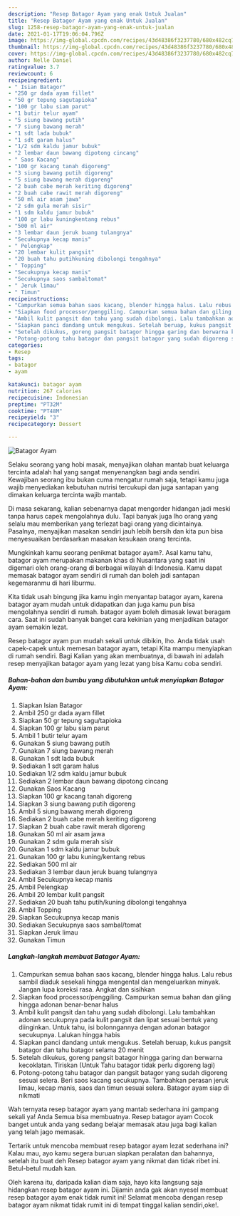 ```yaml
---
description: "Resep Batagor Ayam yang enak Untuk Jualan"
title: "Resep Batagor Ayam yang enak Untuk Jualan"
slug: 1258-resep-batagor-ayam-yang-enak-untuk-jualan
date: 2021-01-17T19:06:04.796Z
image: https://img-global.cpcdn.com/recipes/43d48386f3237780/680x482cq70/batagor-ayam-foto-resep-utama.jpg
thumbnail: https://img-global.cpcdn.com/recipes/43d48386f3237780/680x482cq70/batagor-ayam-foto-resep-utama.jpg
cover: https://img-global.cpcdn.com/recipes/43d48386f3237780/680x482cq70/batagor-ayam-foto-resep-utama.jpg
author: Nelle Daniel
ratingvalue: 3.7
reviewcount: 6
recipeingredient:
- " Isian Batagor"
- "250 gr dada ayam fillet"
- "50 gr tepung sagutapioka"
- "100 gr labu siam parut"
- "1 butir telur ayam"
- "5 siung bawang putih"
- "7 siung bawang merah"
- "1 sdt lada bubuk"
- "1 sdt garam halus"
- "1/2 sdm kaldu jamur bubuk"
- "2 lembar daun bawang dipotong cincang"
- " Saos Kacang"
- "100 gr kacang tanah digoreng"
- "3 siung bawang putih digoreng"
- "5 siung bawang merah digoreng"
- "2 buah cabe merah keriting digoreng"
- "2 buah cabe rawit merah digoreng"
- "50 ml air asam jawa"
- "2 sdm gula merah sisir"
- "1 sdm kaldu jamur bubuk"
- "100 gr labu kuningkentang rebus"
- "500 ml air"
- "3 lembar daun jeruk buang tulangnya"
- "Secukupnya kecap manis"
- " Pelengkap"
- "20 lembar kulit pangsit"
- "20 buah tahu putihkuning dibolongi tengahnya"
- " Topping"
- "Secukupnya kecap manis"
- "Secukupnya saos sambaltomat"
- " Jeruk limau"
- " Timun"
recipeinstructions:
- "Campurkan semua bahan saos kacang, blender hingga halus. Lalu rebus sambil diaduk sesekali hingga mengental dan mengeluarkan minyak. Jangan lupa koreksi rasa. Angkat dan sisihkan"
- "Siapkan food processor/penggiling. Campurkan semua bahan dan giling hingga adonan benar-benar halus"
- "Ambil kulit pangsit dan tahu yang sudah dibolongi. Lalu tambahkan adonan secukupnya pada kulit pangsit dan lipat sesuai bentuk yang diinginkan. Untuk tahu, isi bolonngannya dengan adonan batagor secukupnya. Lalukan hingga habis"
- "Siapkan panci dandang untuk mengukus. Setelah beruap, kukus pangsit batagor dan tahu batagor selama 20 menit"
- "Setelah dikukus, goreng pangsit batagor hingga garing dan berwarna kecoklatan. Tiriskan (Untuk Tahu batagor tidak perlu digoreng lagi)"
- "Potong-potong tahu batagor dan pangsit batagor yang sudah digoreng sesuai selera. Beri saos kacang secukupnya. Tambahkan perasan jeruk limau, kecap manis, saos dan timun sesuai selera. Batagor ayam siap di nikmati"
categories:
- Resep
tags:
- batagor
- ayam

katakunci: batagor ayam 
nutrition: 267 calories
recipecuisine: Indonesian
preptime: "PT32M"
cooktime: "PT48M"
recipeyield: "3"
recipecategory: Dessert

---
```



![Batagor Ayam](https://img-global.cpcdn.com/recipes/43d48386f3237780/680x482cq70/batagor-ayam-foto-resep-utama.jpg)

Selaku seorang yang hobi masak, menyajikan olahan mantab buat keluarga tercinta adalah hal yang sangat menyenangkan bagi anda sendiri. Kewajiban seorang ibu bukan cuma mengatur rumah saja, tetapi kamu juga wajib menyediakan kebutuhan nutrisi tercukupi dan juga santapan yang dimakan keluarga tercinta wajib mantab.

Di masa  sekarang, kalian sebenarnya dapat mengorder hidangan jadi meski tanpa harus capek mengolahnya dulu. Tapi banyak juga lho orang yang selalu mau memberikan yang terlezat bagi orang yang dicintainya. Pasalnya, menyajikan masakan sendiri jauh lebih bersih dan kita pun bisa menyesuaikan berdasarkan masakan kesukaan orang tercinta. 



Mungkinkah kamu seorang penikmat batagor ayam?. Asal kamu tahu, batagor ayam merupakan makanan khas di Nusantara yang saat ini digemari oleh orang-orang di berbagai wilayah di Indonesia. Kamu dapat memasak batagor ayam sendiri di rumah dan boleh jadi santapan kegemaranmu di hari liburmu.

Kita tidak usah bingung jika kamu ingin menyantap batagor ayam, karena batagor ayam mudah untuk didapatkan dan juga kamu pun bisa mengolahnya sendiri di rumah. batagor ayam boleh dimasak lewat beragam cara. Saat ini sudah banyak banget cara kekinian yang menjadikan batagor ayam semakin lezat.

Resep batagor ayam pun mudah sekali untuk dibikin, lho. Anda tidak usah capek-capek untuk memesan batagor ayam, tetapi Kita mampu menyiapkan di rumah sendiri. Bagi Kalian yang akan membuatnya, di bawah ini adalah resep menyajikan batagor ayam yang lezat yang bisa Kamu coba sendiri.

<!--inarticleads1-->

##### Bahan-bahan dan bumbu yang dibutuhkan untuk menyiapkan Batagor Ayam:

1. Siapkan  Isian Batagor
1. Ambil 250 gr dada ayam fillet
1. Siapkan 50 gr tepung sagu/tapioka
1. Siapkan 100 gr labu siam parut
1. Ambil 1 butir telur ayam
1. Gunakan 5 siung bawang putih
1. Gunakan 7 siung bawang merah
1. Gunakan 1 sdt lada bubuk
1. Sediakan 1 sdt garam halus
1. Sediakan 1/2 sdm kaldu jamur bubuk
1. Sediakan 2 lembar daun bawang dipotong cincang
1. Gunakan  Saos Kacang
1. Siapkan 100 gr kacang tanah digoreng
1. Siapkan 3 siung bawang putih digoreng
1. Ambil 5 siung bawang merah digoreng
1. Sediakan 2 buah cabe merah keriting digoreng
1. Siapkan 2 buah cabe rawit merah digoreng
1. Gunakan 50 ml air asam jawa
1. Gunakan 2 sdm gula merah sisir
1. Gunakan 1 sdm kaldu jamur bubuk
1. Gunakan 100 gr labu kuning/kentang rebus
1. Sediakan 500 ml air
1. Sediakan 3 lembar daun jeruk buang tulangnya
1. Ambil Secukupnya kecap manis
1. Ambil  Pelengkap
1. Ambil 20 lembar kulit pangsit
1. Sediakan 20 buah tahu putih/kuning dibolongi tengahnya
1. Ambil  Topping
1. Siapkan Secukupnya kecap manis
1. Sediakan Secukupnya saos sambal/tomat
1. Siapkan  Jeruk limau
1. Gunakan  Timun




<!--inarticleads2-->

##### Langkah-langkah membuat Batagor Ayam:

1. Campurkan semua bahan saos kacang, blender hingga halus. Lalu rebus sambil diaduk sesekali hingga mengental dan mengeluarkan minyak. Jangan lupa koreksi rasa. Angkat dan sisihkan
1. Siapkan food processor/penggiling. Campurkan semua bahan dan giling hingga adonan benar-benar halus
1. Ambil kulit pangsit dan tahu yang sudah dibolongi. Lalu tambahkan adonan secukupnya pada kulit pangsit dan lipat sesuai bentuk yang diinginkan. Untuk tahu, isi bolonngannya dengan adonan batagor secukupnya. Lalukan hingga habis
1. Siapkan panci dandang untuk mengukus. Setelah beruap, kukus pangsit batagor dan tahu batagor selama 20 menit
1. Setelah dikukus, goreng pangsit batagor hingga garing dan berwarna kecoklatan. Tiriskan (Untuk Tahu batagor tidak perlu digoreng lagi)
1. Potong-potong tahu batagor dan pangsit batagor yang sudah digoreng sesuai selera. Beri saos kacang secukupnya. Tambahkan perasan jeruk limau, kecap manis, saos dan timun sesuai selera. Batagor ayam siap di nikmati




Wah ternyata resep batagor ayam yang mantab sederhana ini gampang sekali ya! Anda Semua bisa membuatnya. Resep batagor ayam Cocok banget untuk anda yang sedang belajar memasak atau juga bagi kalian yang telah jago memasak.

Tertarik untuk mencoba membuat resep batagor ayam lezat sederhana ini? Kalau mau, ayo kamu segera buruan siapkan peralatan dan bahannya, setelah itu buat deh Resep batagor ayam yang nikmat dan tidak ribet ini. Betul-betul mudah kan. 

Oleh karena itu, daripada kalian diam saja, hayo kita langsung saja hidangkan resep batagor ayam ini. Dijamin anda gak akan nyesel membuat resep batagor ayam enak tidak rumit ini! Selamat mencoba dengan resep batagor ayam nikmat tidak rumit ini di tempat tinggal kalian sendiri,oke!.

